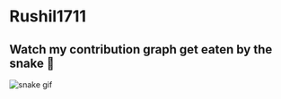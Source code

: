 # Rushil1711

## Watch my contribution graph get eaten by the snake 🐍
![snake gif](https://github.com/Rushil1724/Rushil1711/blob/output/github-contribution-grid-snake.svg)
